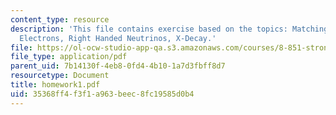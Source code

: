 ```yaml
---
content_type: resource
description: 'This file contains exercise based on the topics: Matching with Massive
  Electrons, Right Handed Neutrinos, X-Decay.'
file: https://ol-ocw-studio-app-qa.s3.amazonaws.com/courses/8-851-strong-interactions-effective-field-theories-of-qcd-spring-2006/35368ff4f3f1a963beec8fc19585d0b4_homework1.pdf
file_type: application/pdf
parent_uid: 7b14130f-4eb8-0fd4-4b10-1a7d3fbff8d7
resourcetype: Document
title: homework1.pdf
uid: 35368ff4-f3f1-a963-beec-8fc19585d0b4
---
```

